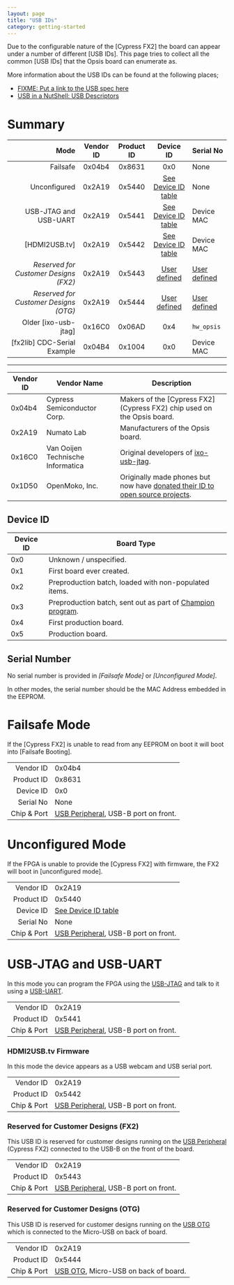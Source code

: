 ```yaml
---
layout: page
title: "USB IDs"
category: getting-started
---
```


Due to the configurable nature of the [Cypress FX2] the board can appear under
a number of different [USB IDs]. This page tries to collect all the common 
[USB IDs] that the Opsis board can enumerate as.

More information about the USB IDs can be found at the following places;
 * [FIXME: Put a link to the USB spec here](http://FIXME/)
 * [USB in a NutShell: USB Descriptors](http://www.beyondlogic.org/usbnutshell/usb5.shtml#DeviceDescriptors)

# Summary

|                 Mode                  | Vendor ID | Product ID | Device ID | Serial No                             |
| -------------------------------------:|:---------:|:----------:|:---------:|:------------------------------------- |
|                              Failsafe | 0x04b4    | 0x8631     |   0x0     | None |
|                          Unconfigured | 0x2A19    | 0x5440     | [See Device ID table](did) | None |
|                 USB-JTAG and USB-UART | 0x2A19    | 0x5441     | [See Device ID table](did) | Device MAC |
|                         [HDMI2USB.tv] | 0x2A19    | 0x5442     | [See Device ID table](did) | Device MAC |
| *Reserved for Customer Designs (FX2)* | 0x2A19    | 0x5443     | [User defined](reserved-fx2-did) | [User defined](reserved-fx2-sno) |
| *Reserved for Customer Designs (OTG)* | 0x2A19    | 0x5444     | [User defined](reserved-otg-did) | [User defined](reserved-otg-sno) |
|                  Older [ixo-usb-jtag] | 0x16C0    | 0x06AD     |   0x4     | `hw_opsis` |
|           [fx2lib] CDC-Serial Example | 0x04B4    | 0x1004     |   0x0     | Device MAC |

---

| Vendor ID | Vendor Name                       | Description |
| --------- | --------------------------------- | ------------------------- |
|  0x04b4   | Cypress Semiconductor Corp.       | Makers of the [Cypress FX2](Cypress FX2) chip used on the Opsis board. |
|  0x2A19   | Numato Lab                        | Manufacturers of the Opsis board. |
|  0x16C0   | Van Ooijen Technische Informatica | Original developers of [ixo-usb-jtag](ixo-usb-jtag). |
|  0x1D50   | OpenMoko, Inc.                    | Originally made phones but now have [donated their ID to open source projects](http://wiki.openmoko.org/wiki/USB_Product_IDs). |

## Device ID

| Device ID | Board Type                                         |
| --------- | -------------------------------------------------- |
|     0x0   | Unknown / unspecified.                             |
|     0x1   | First board ever created.                          |
|     0x2   | Preproduction batch, loaded with non-populated items. |
|     0x3   | Preproduction batch, sent out as part of [Champion program](https://www.crowdsupply.com/numato-lab/opsis/updates/1823). |
|     0x4   | First production board.                            |
|     0x5   | Production board.                                  |

## Serial Number

No serial number is provided in *[Failsafe Mode]* or *[Unconfigured Mode]*.

In other modes, the serial number should be the MAC Address embedded in the EEPROM.

# Failsafe Mode

If the [Cypress FX2] is unable to read from any EEPROM on boot it will boot
into [Failsafe Booting].

|             |        |
| -----------:| ------ |
|   Vendor ID | 0x04b4 |
|  Product ID | 0x8631 |
|   Device ID | 0x0    |
|   Serial No | None   |
| Chip & Port | [USB Peripheral](/features/usb-peripheral.html), USB-B port on front. |

# Unconfigured Mode

If the FPGA is unable to provide the [Cypress FX2] with firmware, the FX2 will
boot in [unconfigured mode].

|             |        |
| -----------:| ------ |
|   Vendor ID | 0x2A19 |
|  Product ID | 0x5440 |
|   Device ID | [See Device ID table](did) |
|   Serial No | None   |
| Chip & Port | [USB Peripheral](/features/usb-peripheral.html), USB-B port on front. |


# USB-JTAG and USB-UART

In this mode you can program the FPGA using the 
[USB-JTAG](/getting-started/jtag.html)
and talk to it using a 
[USB-UART](/getting-started/uarts.html).

|             |        |
| -----------:| ------ |
|   Vendor ID | 0x2A19 |
|  Product ID | 0x5441 |
| Chip & Port | [USB Peripheral](/features/usb-peripheral.html), USB-B port on front. |


### HDMI2USB.tv Firmware

In this mode the device appears as a USB webcam and USB serial port.

|             |        |
| -----------:| ------ |
|   Vendor ID | 0x2A19 |
|  Product ID | 0x5442 |
| Chip & Port | [USB Peripheral](/features/usb-peripheral.html), USB-B port on front. |

### Reserved for Customer Designs (FX2)

This USB ID is reserved for customer designs running on the 
[USB Peripheral](/features/usb-peripheral.html) (Cypress FX2) connected to the
USB-B on the front of the board.

|             |        |
| -----------:| ------ |
|   Vendor ID | 0x2A19 |
|  Product ID | 0x5443 |
| Chip & Port | [USB Peripheral](/features/usb-peripheral.html), USB-B port on front. |

### Reserved for Customer Designs (OTG)

This USB ID is reserved for customer designs running on the 
[USB OTG](/features/usb-otg.html) which is connected to the Micro-USB on back
of board.

|             |        |
| -----------:| ------ |
|   Vendor ID | 0x2A19 |
|  Product ID | 0x5444 |
| Chip & Port | [USB OTG](/features/usb-otg.html), Micro-USB on back of board. |


 [did]: #device-id
 [reserved-fx2-did]: #reserved-for-customer-designs-(fx2)
 [reserved-fx2-sno]: #reserved-for-customer-designs-(fx2)
 [reserved-otg-did]: #reserved-for-customer-designs-(otg)
 [reserved-otg-sno]: #reserved-for-customer-designs-(otg)
